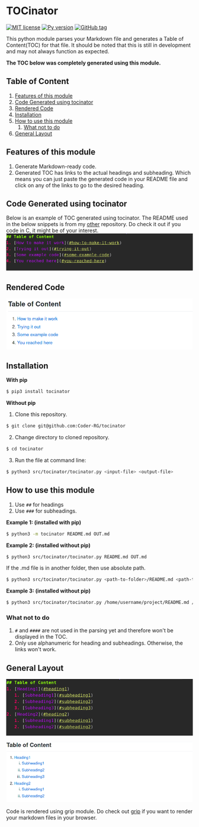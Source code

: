 # TOCinator

[![MIT license](https://img.shields.io/badge/License-MIT-green.svg)](LICENSE) [![Py version](https://img.shields.io/pypi/pyversions/tocinator)](https://pypi.org/project/tocinator/1.0.0/) [![GitHub tag](https://img.shields.io/github/tag/Coder-RG/tocinator.svg)](https://GitHub.com/Coder-RG/tocinator/tags/)

This python module parses your Markdown file and generates a Table of Content(TOC)
for that file. It should be noted that this is still in development and may not
always function as expected.

**The TOC below was completely generated using this module.**

## Table of Content
1. [Features of this module](#features-of-this-module)
2. [Code Generated using tocinator](#code-generated-using-tocinator)
3. [Rendered Code](#rendered-code)
4. [Installation](#installation)
5. [How to use this module](#how-to-use-this-module)
   1. [What not to do](#what-not-to-do)
6. [General Layout](#general-layout)

## Features of this module
1. Generate Markdown-ready code.
2. Generated TOC has links to the actual headings and subheading. Which means you
can just paste the generated code in your README file and click on any of the links
to go to the desired heading.

## Code Generated using tocinator
Below is an example of TOC generated using tocinator.
The README used in the below snippets is from my [other][1] repository.
Do check it out if you code in C, it might be of your interest.
![Code](https://raw.githubusercontent.com/Coder-RG/tocinator/master/images/ss1.png)

## Rendered Code
![Render](https://raw.githubusercontent.com/Coder-RG/tocinator/master/images/ss2.png)

## Installation
**With pip**
```bash
$ pip3 install tocinator
```

**Without pip**

1. Clone this repository.
```bash
$ git clone git@github.com:Coder-RG/tocinator
```
2. Change directory to cloned repository.
```bash
$ cd tocinator
```
3. Run the file at command line:
```bash
$ python3 src/tocinator/tocinator.py <input-file> <output-file>
```

## How to use this module
1. Use `##` for headings
2. Use `###` for subheadings.

**Example 1: (installed with pip)**
```bash
$ python3 -m tocinator README.md OUT.md
```

**Example 2: (installed without pip)**
```bash
$ python3 src/tocinator/tocinator.py README.md OUT.md
```

If the .md file is in another folder, then use absolute path.
```bash
$ python3 src/tocinator/tocinator.py <path-to-folder>/README.md <path-to-folder>/TEST.md
```

**Example 3: (installed without pip)**
```bash
$ python3 src/tocinator/tocinator.py /home/username/project/README.md /home/username/project/OUT.md
```

### What not to do
1. `#` and `####` are not used in the parsing yet and therefore won't be
displayed in the TOC.
2. Only use alphanumeric for heading and subheadings. Otherwise, the links won't work.

## General Layout
![Code](https://raw.githubusercontent.com/Coder-RG/tocinator/master/images/ss4.png)

![Render](https://raw.githubusercontent.com/Coder-RG/tocinator/master/images/ss3.png)

Code is rendered using grip module. Do check out [grip][2] if you want to render your markdown files in your browser.

[1]: https://github.com/Coder-RG/compc
[2]: https://pypi.org/project/grip/
